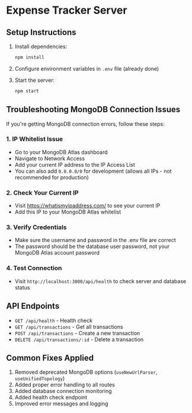 # Expense Tracker Server

## Setup Instructions

1. Install dependencies:
   ```bash
   npm install
   ```

2. Configure environment variables in `.env` file (already done)

3. Start the server:
   ```bash
   npm start
   ```

## Troubleshooting MongoDB Connection Issues

If you're getting MongoDB connection errors, follow these steps:

### 1. IP Whitelist Issue
- Go to your MongoDB Atlas dashboard
- Navigate to Network Access
- Add your current IP address to the IP Access List
- You can also add `0.0.0.0/0` for development (allows all IPs - not recommended for production)

### 2. Check Your Current IP
- Visit https://whatismyipaddress.com/ to see your current IP
- Add this IP to your MongoDB Atlas whitelist

### 3. Verify Credentials
- Make sure the username and password in the .env file are correct
- The password should be the database user password, not your MongoDB Atlas account password

### 4. Test Connection
- Visit `http://localhost:3000/api/health` to check server and database status

## API Endpoints

- `GET /api/health` - Health check
- `GET /api/transactions` - Get all transactions
- `POST /api/transactions` - Create a new transaction
- `DELETE /api/transactions/:id` - Delete a transaction

## Common Fixes Applied

1. Removed deprecated MongoDB options (`useNewUrlParser`, `useUnifiedTopology`)
2. Added proper error handling to all routes
3. Added database connection monitoring
4. Added health check endpoint
5. Improved error messages and logging
